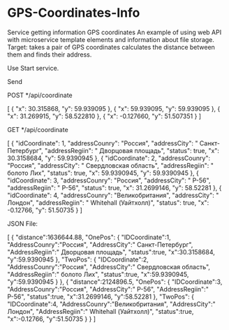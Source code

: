 # GPS-Coordinates-Info
Service getting information GPS coordinates
An example of using web API with microservice template elements and information about file storage.
Target: takes a pair of GPS coordinates calculates the distance between them and finds their address.

Use
Start service.

Send

POST */api/coordinate

[
  { "x": 30.315868, "y": 59.939095 },
  { "x": 59.939095, "y": 59.939095 },
  { "x": 31.269915, "y": 58.522810 },
  { "x": -0.127660, "y": 51.507351 }
]

GET */api/coordinate

[
    {
        "idCoordinate": 1,
        "addressCounry": "Россия",
        "addressCity": " Санкт-Петербург",
        "addressRegiin": " Дворцовая площадь",
        "status": true,
        "x": 30.3158684,
        "y": 59.9390945
    },
    {
        "idCoordinate": 2,
        "addressCounry": "Россия",
        "addressCity": " Свердловская область",
        "addressRegiin": " болото Лих",
        "status": true,
        "x": 59.9390945,
        "y": 59.9390945
    },
    {
        "idCoordinate": 3,
        "addressCounry": "Россия",
        "addressCity": " Р-56",
        "addressRegiin": " Р-56",
        "status": true,
        "x": 31.2699146,
        "y": 58.52281
    },
    {
        "idCoordinate": 4,
        "addressCounry": "Великобритания",
        "addressCity": " Лондон",
        "addressRegiin": " Whitehall (Уайтхолл)",
        "status": true,
        "x": -0.12766,
        "y": 51.50735
    }
]

JSON File:

[
  {
    "distance":1636644.88,
    "OnePos":
    {
        "IDCoordinate":1,
        "AddressCounry":"Россия",
        "AddressCity":" Санкт-Петербург",
        "AddressRegiin":" Дворцовая площадь",
        "status":true,
        "x":30.3158684,
        "y":59.9390945
     },
     "TwoPos":
     {
        "IDCoordinate":2,
        "AddressCounry":"Россия",
        "AddressCity":" Свердловская область",
        "AddressRegiin":" болото Лих",
        "status":true,
        "x":59.9390945,
        "y":59.9390945
      }
  },
  {
    "distance":2124896.5,
    "OnePos":
    {
        "IDCoordinate":3,
        "AddressCounry":"Россия",
        "AddressCity":" Р-56",
        "AddressRegiin":" Р-56",
        "status":true,
        "x":31.2699146,
        "y":58.52281
     },
     "TwoPos":
     {
        "IDCoordinate":4,
        "AddressCounry":"Великобритания",
        "AddressCity":" Лондон",
        "AddressRegiin":" Whitehall (Уайтхолл)",
        "status":true,
        "x":-0.12766,
        "y":51.50735
      }
  }
]
